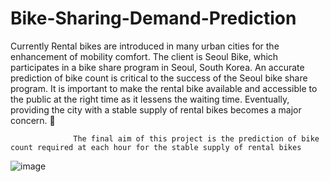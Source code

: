 # Bike-Sharing-Demand-Prediction
Currently Rental bikes are introduced in many urban cities for the enhancement of mobility comfort. The client is Seoul Bike, which participates in a bike share program in Seoul, South Korea. An accurate prediction of bike count is critical to the success of the Seoul bike share program. It is important to make the rental bike available and accessible to the public at the right time as it lessens the waiting time. Eventually, providing the city with a stable supply of rental bikes becomes a major concern. 

                  The final aim of this project is the prediction of bike count required at each hour for the stable supply of rental bikes
![image](https://user-images.githubusercontent.com/108184558/197202398-edd770e5-854e-479e-818a-116e3f2d42c3.png)

